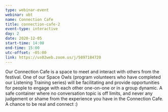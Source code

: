 ```yaml
---
type: webinar-event
webinar: obt
name: Connection Cafe
title: connection-cafe-2
event-type: interactive
day: 2
date: 2020-12-05
start-time: 14:00
end-time: 15:00
utc-offset: −05:00
link: https://us02web.zoom.us/j/5097184720
---
```


Our Connection Cafe is a space to meet and interact with others from the festival. One of our Space Owls (program volunteers who have completed our Listening Training series) will be facilitating and provide opportunities for people to engage with each other one-on-one or in a group dynamic. A safe container where no conversation topic is off limits, and never any judgement or shame from the experience you have in the Connection Cafe. A chance to be real and connect :)
